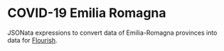 # COVID-19 Emilia Romagna
JSONata expressions to convert data of Emilia-Romagna provinces into data for [Flourish](http://bit.ly/covid19er).
